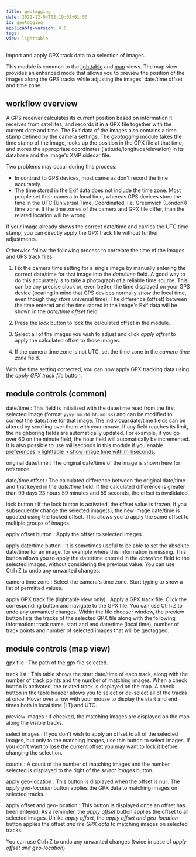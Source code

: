 ```yaml
---
title: geotagging
date: 2022-12-04T02:19:02+01:00
id: geotagging
applicable-version: 4.0
tags:
view: lighttable
---
```


Import and apply GPX track data to a selection of images.

This module is common to the [lighttable](../../../views/lighttable/_index.md) and [map](../../../map/_index.md) views. The map view provides an enhanced mode that allows you to preview the position of the images along the GPS tracks while adjusting the images' date/time offset and time zone.

## workflow overview

A GPS receiver calculates its current position based on information it receives from satellites, and records it in a GPX file together with the current date and time. The Exif data of the images also contains a time stamp defined by the camera settings. The _geotagging_ module takes the time stamp of the image, looks up the position in the GPX file at that time, and stores the appropriate coordinates (latitude/longitude/elevation) in its database and the image's XMP sidecar file.

Two problems may occur during this process:
- In contrast to GPS devices, most cameras don't record the time accurately.
- The time stored in the Exif data does not include the time zone. Most people set their camera to local time, whereas GPS devices store the time in the UTC (Universal Time, Coordinated, i.e. Greenwich (London)) time zone. If the time zones of the camera and GPX file differ, than the related location will be wrong.

If your image already shows the correct date/time and carries the UTC time stamp, you can directly apply the GPX track file without further adjustments.

Otherwise follow the following process to correlate the time of the images and GPS track files

1. Fix the camera time setting for a single image by manually entering the correct date/time for that image into the _date/time_ field. A good way to do this accurately is to take a photograph of a reliable time source. This can be any precise clock or, even better, the time displayed on your GPS device (bearing in mind that GPS devices normally _show_ the local time, even though they _store_ universal time). The difference (offset) between the time entered and the time stored in the image's Exif data will be shown in the _date/time offset_ field.

2. Press the _lock_ button to lock the calculated offset in the module.

3. Select all of the images you wish to adjust and click _apply offset_ to apply the calculated offset to those images.

4. If the camera time zone is not UTC, set the time zone in the _camera time zone_ field.

With the time setting corrected, you can now apply GPX tracking data using the _apply GPX track file_ button.

## module controls (common)

date/time
: This field is initialized with the date/time read from the first selected image (format `yyyy:mm:dd hh:mm:ss`) and can be modified to correct the date/time for that image. The individual date/time fields can be altered by scrolling over them with your mouse. If any field reaches its limit, the neighboring fields are automatically updated. For example, if you go over 60 on the minute field, the hour field will automatically be incremented. It is also possible to use milliseconds in this module if you enable [preferences > lighttable > show image time with milliseconds](../../../preferences-settings/lighttable.md).

original date/time
: The original date/time of the image is shown here for reference.

date/time offset
: The calculated difference between the original date/time and that keyed in the _date/time_ field. If the calculated difference is greater than 99 days 23 hours 59 minutes and 59 seconds, the offset is invalidated.

lock button
: If the lock button is activated, the offset value is frozen. If you subsequently change the selected image(s), the new image date/time is updated using the locked offset. This allows you to apply the same offset to multiple groups of images.

apply offset button
: Apply the offset to selected images.

apply date/time button
: It is sometimes useful to be able to set the absolute date/time for an image, for example where this information is missing. This button allows you to apply the date/time entered in the _date/time_ field to the selected images, without considering the previous value. You can use Ctrl+Z to undo any unwanted changes.

camera time zone
: Select the camera's time zone. Start typing to show a list of permitted values.

apply GPX track file (lighttable view only)
: Apply a GPX track file. Click the corresponding button and navigate to the GPX file. You can use Ctrl+Z to undo any unwanted changes. Within the file chooser window, the preview button lists the tracks of the selected GPX file along with the following information: track name, start and end date/time (local time), number of track points and number of selected images that will be geotagged.

## module controls (map view)

gpx file
: The path of the gpx file selected.

track list
: This table shows the start date/time of each track, along with the number of track points and the number of matching images. When a check button is activated, the related track is displayed on the map. A check button in the table header allows you to select or de-select all of the tracks at once. Hover over a row with your mouse to display the start and end times both in local time (LT) and UTC.

preview images
: If checked, the matching images are displayed on the map along the visible tracks.

select images
: If you don't wish to apply an offset to all of the selected images, but only to the matching images, use this button to select images. If you don't want to lose the current offset you may want to lock it before changing the selection.

counts
: A count of the number of matching images and the number selected is displayed to the right of the _select images_ button.

apply geo-location
: This button is displayed when the offset is null. The _apply geo-location_ button applies the GPX data to matching images on selected tracks.

apply offset and geo-location
: This button is displayed once an offset has been entered. As a reminder, the _apply offset_ button applies the offset to all selected images. Unlike _apply offset_, the _apply offset and geo-location_ button applies the offset _and the GPX data_ to matching images on selected tracks.

You can use Ctrl+Z to undo any unwanted changes (twice in case of _apply offset and geo-location_).

